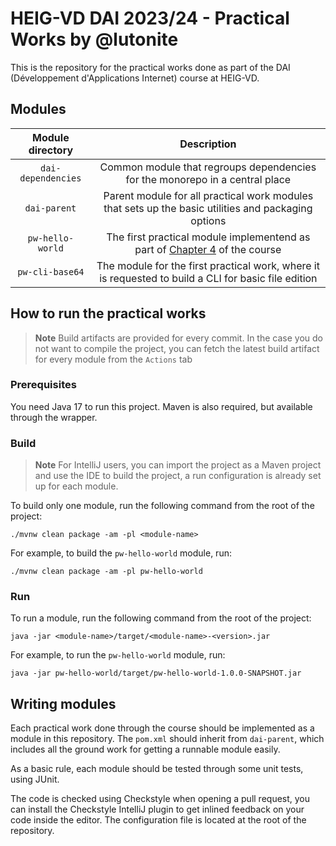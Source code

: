 # HEIG-VD DAI 2023/24 - Practical Works by @lutonite

This is the repository for the practical works done as part of the DAI (Développement d'Applications Internet) course at
HEIG-VD.

## Modules

|  Module directory  |                                                                                                               Description                                                                                                               |
|:------------------:|:---------------------------------------------------------------------------------------------------------------------------------------------------------------------------------------------------------------------------------------:|
| `dai-dependencies` |                                                                              Common module that regroups dependencies for the monorepo in a central place                                                                               |
|    `dai-parent`    |                                                                   Parent module for all practical work modules that sets up the basic utilities and packaging options                                                                   |
|  `pw-hello-world`  | The first practical module implementend as part of [Chapter 4](https://github.com/heig-vd-dai-course/heig-vd-dai-course/blob/0522343ed4a65f744b3bb421c546d4d8ce685cb7/04-java-intellij-idea-and-maven/COURSE_MATERIAL.md) of the course |
|  `pw-cli-base64`   |                                                                  The module for the first practical work, where it is requested to build a CLI for basic file edition                                                                   |

## How to run the practical works

> **Note**
> Build artifacts are provided for every commit. In the case you do not want to compile
> the project, you can fetch the latest build artifact for every module from the `Actions` tab

### Prerequisites

You need Java 17 to run this project. Maven is also required, but available through the wrapper.

### Build

> **Note**
> For IntelliJ users, you can import the project as a Maven project and use the IDE to build the project,
> a run configuration is already set up for each module.

To build only one module, run the following command from the root of the project:

```shell
./mvnw clean package -am -pl <module-name>
```

For example, to build the `pw-hello-world` module, run:

```shell
./mvnw clean package -am -pl pw-hello-world
```

### Run

To run a module, run the following command from the root of the project:

```shell
java -jar <module-name>/target/<module-name>-<version>.jar
```

For example, to run the `pw-hello-world` module, run:

```shell
java -jar pw-hello-world/target/pw-hello-world-1.0.0-SNAPSHOT.jar
```

## Writing modules

Each practical work done through the course should be implemented as a module in this repository.
The `pom.xml` should inherit from `dai-parent`, which includes all the ground work for getting a runnable module easily.

As a basic rule, each module should be tested through some unit tests, using JUnit.

The code is checked using Checkstyle when opening a pull request, you can install the Checkstyle IntelliJ plugin to
get inlined feedback on your code inside the editor. The configuration file is located at the root of the repository.
